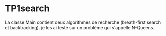 # TP1search

La classe Main contient deux algorithmes de recherche (breath-first search et backtracking).
je les ai testé sur un problème qui s'appelle N-Queens.
